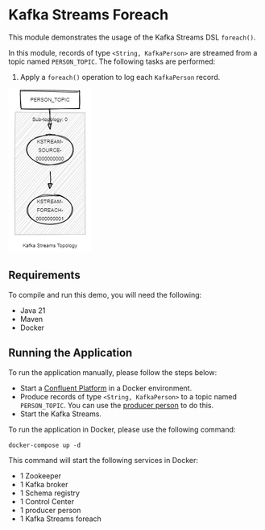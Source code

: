 # Kafka Streams Foreach

This module demonstrates the usage of the Kafka Streams DSL `foreach()`.

In this module, records of type `<String, KafkaPerson>` are streamed from a topic named `PERSON_TOPIC`.
The following tasks are performed:

1. Apply a `foreach()` operation to log each `KafkaPerson` record.

![topology.png](topology.png)

## Requirements

To compile and run this demo, you will need the following:

- Java 21
- Maven
- Docker

## Running the Application

To run the application manually, please follow the steps below:

- Start
  a [Confluent Platform](https://docs.confluent.io/platform/current/quickstart/ce-docker-quickstart.html#step-1-download-and-start-cp)
  in a Docker environment.
- Produce records of type `<String, KafkaPerson>` to a topic named `PERSON_TOPIC`. You can use
  the [producer person](../specific-producers/kafka-streams-producer-person) to do this.
- Start the Kafka Streams.

To run the application in Docker, please use the following command:

```console
docker-compose up -d
```

This command will start the following services in Docker:

- 1 Zookeeper
- 1 Kafka broker
- 1 Schema registry
- 1 Control Center
- 1 producer person
- 1 Kafka Streams foreach
